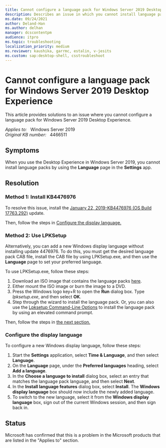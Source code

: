 ```yaml
---
title: Cannot configure a language pack for Windows Server 2019 Desktop Experience
description: Describes an issue in which you cannot install language packs by using the Language page in the Settings app in Windows Server 2019. Provides a resolution.
ms.date: 09/24/2021
author: Deland-Han
ms.author: delhan
manager: dcscontentpm
audience: itpro
ms.topic: troubleshooting
localization_priority: medium
ms.reviewer: kaushika, garrmc, estalin, v-jesits
ms.custom: sap:desktop-shell, csstroubleshoot
---
```

# Cannot configure a language pack for Windows Server 2019 Desktop Experience

This article provides solutions to an issue where you cannot configure a language pack for Windows Server 2019 Desktop Experience.

_Applies to:_ &nbsp; Windows Server 2019  
_Original KB number:_ &nbsp; 4466511

## Symptoms

When you use the Desktop Experience in Windows Server 2019, you cannot install language packs by using the **Language** page in the **Settings** app.

## Resolution

### Method 1: Install KB4476976

To resolve this issue, install the [January 22, 2019-KB4476976 (OS Build 17763.292)](https://support.microsoft.com/help/4476976) update.

Then, follow the steps in [Configure the display language.](#configure-the-display-language)

### Method 2: Use LPKSetup

Alternatively, you can add a new Windows display language without installing update 4476976. To do this, you must get the desired language pack CAB file, install the CAB file by using LPKSetup.exe, and then use the **Language** page to set your preferred language.

To use LPKSetup.exe, follow these steps:

1. Download an ISO image that contains the language packs [here](https://software-download.microsoft.com/download/pr/17763.1.180914-1434.rs5_release_SERVERLANGPACKDVD_OEM_MULTI.iso).
2. Either mount the ISO image or burn the image to a DVD.
3. Press the Windows logo key+R to open the **Run** dialog box. Type *lpksetup.exe*, and then select **OK**.
4. Step through the wizard to install the language pack. Or, you can also use the [Lpksetup Command-Line Options](/previous-versions//dn898585(v=vs.85)) to install the language pack by using an elevated command prompt.

Then, follow the steps in [the next section.](#configure-the-display-language)

### Configure the display language

To  configure a new Windows display language, follow these steps:

1. Start the **Settings** application, select **Time & Language**, and then select **Language**.
2. On the **Language** page, under the **Preferred languages** heading, select **Add a language**.
3. In the **Choose a language to install** dialog box, select an entry that matches the language pack language, and then select **Next**.
4. In the **Install language features** dialog box, select **Install**. The **Windows display language**  box should now include the newly added language.
5. To switch to the new language, select it from the **Windows display language** box, sign out of the current Windows session, and then sign back in.

## Status

Microsoft has confirmed that this is a problem in the Microsoft products that are listed in the "Applies to" section.
